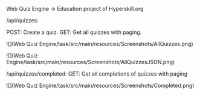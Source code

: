 Web Quiz Engine -> Education project of Hyperskill.org

/api/quizzes:

  POST: Create a quiz.
  GET: Get all quizzes with paging.
  
![](Web Quiz Engine/task/src/main/resources/Screenshots/AllQuizzes.png)


![](Web Quiz Engine/task/src/main/resources/Screenshots/AllQuizzesJSON.png)

  
/api/quizzes/completed:
  GET: Get all completions of quizzes with paging
  

![](Web Quiz Engine/task/src/main/resources/Screenshots/Completed.png)
